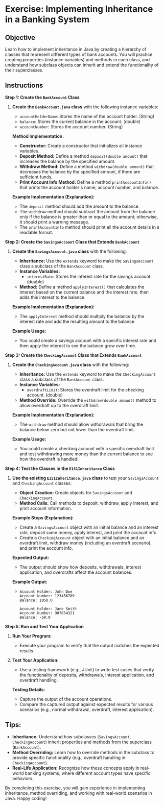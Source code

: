 # Exercise: Implementing Inheritance in a Banking System

## Objective
Learn how to implement inheritance in Java by creating a hierarchy of classes that represent different types of bank accounts. You will practice creating properties (instance variables) and methods in each class, and understand how subclass objects can inherit and extend the functionality of their superclasses.

## Instructions

**Step 1: Create the `BankAccount` Class**

1. **Create the `BankAccount.java` class** with the following instance variables:
    - `accountHolderName`: Stores the name of the account holder. (String)
    - `balance`: Stores the current balance in the account. (double)
    - `accountNumber`: Stores the account number. (String)

   **Method Implementation:**
    - **Constructor:** Create a constructor that initializes all instance variables.
    - **Deposit Method:** Define a method `deposit(double amount)` that increases the balance by the specified amount.
    - **Withdraw Method:** Define a method `withdraw(double amount)` that decreases the balance by the specified amount, if there are sufficient funds.
    - **Print Account Info Method:** Define a method `printAccountInfo()` that prints the account holder's name, account number, and balance.

   **Example Implementation (Explanation):**
    - The `deposit` method should add the amount to the balance.
    - The `withdraw` method should subtract the amount from the balance only if the balance is greater than or equal to the amount; otherwise, it should print a warning message.
    - The `printAccountInfo` method should print all the account details in a readable format.

**Step 2: Create the `SavingsAccount` Class that Extends `BankAccount`**

1. **Create the `SavingsAccount.java` class** with the following:
    - **Inheritance:** Use the `extends` keyword to make the `SavingsAccount` class a subclass of the `BankAccount` class.
    - **Instance Variables:**
        - `interestRate`: Stores the interest rate for the savings account. (double)
    - **Method:** Define a method `applyInterest()` that calculates the interest based on the current balance and the interest rate, then adds this interest to the balance.

   **Example Implementation (Explanation):**
    - The `applyInterest` method should multiply the balance by the interest rate and add the resulting amount to the balance.

   **Example Usage:**
    - You could create a savings account with a specific interest rate and then apply the interest to see the balance grow over time.

**Step 3: Create the `CheckingAccount` Class that Extends `BankAccount`**

1. **Create the `CheckingAccount.java` class** with the following:
    - **Inheritance:** Use the `extends` keyword to make the `CheckingAccount` class a subclass of the `BankAccount` class.
    - **Instance Variables:**
        - `overdraftLimit`: Stores the overdraft limit for the checking account. (double)
    - **Method Override:** Override the `withdraw(double amount)` method to allow overdraft up to the overdraft limit.

   **Example Implementation (Explanation):**
    - The `withdraw` method should allow withdrawals that bring the balance below zero but not lower than the overdraft limit.

   **Example Usage:**
    - You could create a checking account with a specific overdraft limit and test withdrawing more money than the current balance to see how the overdraft is handled.

**Step 4: Test the Classes in the `E151Inheritance` Class**

1. **Use the existing `E151Inheritance.java` class** to test your `SavingsAccount` and `CheckingAccount` classes:
    - **Object Creation:** Create objects for `SavingsAccount` and `CheckingAccount`.
    - **Method Calls:** Call methods to deposit, withdraw, apply interest, and print account information.

   **Example Steps (Explanation):**
    - Create a `SavingsAccount` object with an initial balance and an interest rate, deposit some money, apply interest, and print the account info.
    - Create a `CheckingAccount` object with an initial balance and an overdraft limit, withdraw money (including an overdraft scenario), and print the account info.

   **Expected Output:**
    - The output should show how deposits, withdrawals, interest application, and overdrafts affect the account balances.

   **Example Output:**
    - ```
      Account Holder: John Doe
      Account Number: 123456789
      Balance: 1050.0

      Account Holder: Jane Smith
      Account Number: 987654321
      Balance: -50.0
      ```

**Step 5: Run and Test Your Application**

1. **Run Your Program:**
    - Execute your program to verify that the output matches the expected results.

2. **Test Your Application:**
    - Use a testing framework (e.g., JUnit) to write test cases that verify the functionality of deposits, withdrawals, interest application, and overdraft handling.

   **Testing Details:**
    - Capture the output of the account operations.
    - Compare the captured output against expected results for various scenarios (e.g., normal withdrawal, overdraft, interest application).

## Tips:

- **Inheritance:** Understand how subclasses (`SavingsAccount`, `CheckingAccount`) inherit properties and methods from the superclass (`BankAccount`).
- **Method Overriding:** Learn how to override methods in the subclass to provide specific functionality (e.g., overdraft handling in `CheckingAccount`).
- **Real-Life Application:** Recognize how these concepts apply in real-world banking systems, where different account types have specific behaviors.

By completing this exercise, you will gain experience in implementing inheritance, method overriding, and working with real-world scenarios in Java. Happy coding!
